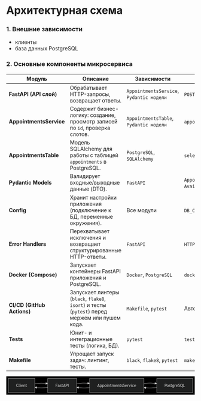 # Архитектурная схема

### 1. Внешние зависимости
- клиенты
- база данных PostgreSQL
### 2. Основные компоненты микросервиса
| **Модуль**                 | **Описание**                                                                                   | **Зависимости**                        | **Пример использования**                         |
|----------------------------|------------------------------------------------------------------------------------------------|----------------------------------------|--------------------------------------------------|
| **FastAPI (API слой)**     | Обрабатывает HTTP-запросы, возвращает ответы.                                                  | `AppointmentsService`, `Pydantic модели` | `POST /appointments` → создание записи           |
| **AppointmentsService**    | Содержит бизнес-логику: создание, просмотр записей по `id`, проверка слотов.                   | `AppointmentsTable`, `Pydantic модели` | `appointment = add_appointment(...)`             |
| **AppointmentsTable**      | Модель SQLAlchemy для работы с таблицей `appointments` в PostgreSQL.                           | `PostgreSQL`, `SQLAlchemy`             | `select(AppointmentsTable).filter(...)`          |
| **Pydantic Models**        | Валидирует входные/выходные данные (DTO).                                                      | `FastAPI`                              | `AppointmentCreateSchema`, `AppointmentSchema`, `AvailableAppointmentsSchema` |
| **Config**                 | Хранит настройки приложения (подключение к БД, переменные окружения).                          | Все модули                             | `DB_CONNECTION_STRING=postgresql://user:pass@db`         |
| **Error Handlers**         | Перехватывает исключения и возвращает структурированные HTTP-ответы.                           | `FastAPI`                              | `HTTP 404 → {"detail": "Запись не найдена"}`     |
| **Docker (Compose)**       | Запускает контейнеры FastAPI приложения и PostgreSQL.                                          | `Docker`, `PostgreSQL`                 | `docker-compose up`                              |
| **CI/CD (GitHub Actions)** | Запускает линтеры (`black`, `flake8`, `isort`) и тесты (`pytest`) перед мержем или пушем кода. | `Makefile`, `pytest`                   | Автоматический запуск при `git push`             |
| **Tests**                  | Юнит- и интеграционные тесты (логика, БД).                                                | `pytest`                 | `test_unit_new_appointment()`                      |
| **Makefile**               | Упрощает запуск задач: линтинг, тесты.                                                         | `black`, `flake8`, `pytest`            | `make lint`, `make test`                         |
![arch.png](arch.png)